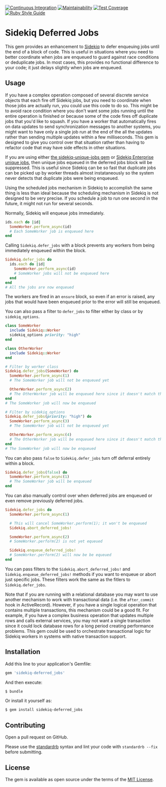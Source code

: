 [![Continuous Integration](https://github.com/bdurand/sidekiq-deferred_jobs/actions/workflows/continuous_integration.yml/badge.svg)](https://github.com/bdurand/sidekiq-deferred_jobs/actions/workflows/continuous_integration.yml)
[![Maintainability](https://api.codeclimate.com/v1/badges/3f5fb49ca1d03f698d5b/maintainability)](https://codeclimate.com/github/bdurand/sidekiq-deferred_jobs/maintainability)
[![Test Coverage](https://api.codeclimate.com/v1/badges/3f5fb49ca1d03f698d5b/test_coverage)](https://codeclimate.com/github/bdurand/sidekiq-deferred_jobs/test_coverage)
[![Ruby Style Guide](https://img.shields.io/badge/code_style-standard-brightgreen.svg)](https://github.com/testdouble/standard)

# Sidekiq Deferred Jobs

This gem provides an enhancement to [Sidekiq](https://github.com/mperham/sidekiq) to defer enqueuing jobs until the end of a block of code. This is useful in situations where you need to better coordinate when jobs are enqueued to guard against race conditions or deduplicate jobs. In most cases, this provides no functional difference to your code; it just delays slightly when jobs are enqueued.

## Usage

If you have a complex operation composed of several discrete service objects that each fire off Sidekiq jobs, but you need to coordinate when those jobs are actually run, you could use this code to do so. This might be to avoid race condition where you don't want some jobs running until the entire operation is finished or because some of the code fires off duplicate jobs that you'd like to squash. If you have a worker that automatically fires on data updates to send synchronization messages to another systems, you might want to have only a single job run at the end of the all the updates rather than sending multiple updates within a few milliseconds. This gem is designed to give you control over that situation rather than having to refactor code that may have side effects in other situations.

If you are using either [the sidekiq-unique-jobs gem](https://github.com/mhenrixon/sidekiq-unique-jobs) or [Sidekiq Enterprise unique jobs](https://github.com/mperham/sidekiq/wiki/Ent-Unique-Jobs), then unique jobs equeued in the deferred jobs block will be suppressed. This is useful since Sidekiq can be so fast that duplicate jobs can be picked up by worker threads almost instataneously so the system never detects that duplicate jobs were being enqueued.

Using the scheduled jobs mechanism in Sidekiq to accomplish the same thing is less than ideal because the scheduling mechanism in Sidekiq is not designed to be very precise. If you schedule a job to run one second in the future, it might not run for several seconds.

Normally, Sidekiq will enqueue jobs immediately.

```ruby
ids.each do |id|
  SomeWorker.perform_async(id)
  # Each SomeWorker job is enqueued here
end
```

Calling `Sidekiq.defer_jobs` with a block prevents any workers from being immediately enqueued within the block.

```ruby
Sidekiq.defer_jobs do
  ids.each do |id|
    SomeWorker.perform_async(id)
    # SomeWorker jobs will not be enqueued here
  end
end
# All the jobs are now enqueued
```

The workers are fired in an `ensure` block, so even if an error is raised, any jobs that would have been enqueued prior to the error will still be enqueued.

You can also pass a filter to `defer_jobs` to filter either by class or by `sidekiq_options`.

```ruby
class SomeWorker
  include Sidekiq::Worker
  sidekiq_options priority: "high"
end

class OtherWorker
  include Sidekiq::Worker
end

# Filter by worker class
Sidekiq.defer_jobs(SomeWorker) do
  SomeWorker.perform_async(1)
  # The SomeWorker job will not be enqueued yet

  OtherWorker.perform_async(2)
  # The OtherWorker job will be enqueued here since it doesn't match the filter
end
# The SomeWorker job will now be enqueued

# Filter by sidekiq_options
Sidekiq.defer_jobs(priority: "high") do
  SomeWorker.perform_async(3)
  # The SomeWorker job will not be enqueued yet

  OtherWorker.perform_async(4)
  # The OtherWorker job will be enqueued here since it doesn't match the filter
end
# The SomeWorker job will now be enqueued
```

You can also pass `false` to `Sidekiq.defer_jobs` turn off deferral entirely within a block.

```ruby
Sidekiq.defer_jobs(false) do
  SomeWorker.perform_async(1)
  # The SomeWorker job will be enqueued
end
```

You can also manually control over when deferred jobs are enqueued or even remove previously deferred jobs.

```ruby
Sidekiq.defer_jobs do
  SomeWorker.perform_async(1)

  # This will cancel SomeWorker.perform(1); it won't be enqueued
  Sidekiq.abort_deferred_jobs!

  SomeWorker.perform_async(2)
  # SomeWorker.perform(2) is not yet equeued

  Sidekiq.enqueue_deferred_jobs!
  # SomeWorker.perform(2) will now be be equeued
end
```

You can pass filters to the `Sidekiq.abort_deferred_jobs!` and `Sidekiq.enqueue_deferred_jobs!` methods if you want to enqueue or abort just specific jobs. These filters work the same as the fitlers to `Sidekiq.defer_jobs`.

Note that if you are running with a relational database you may want to use another mechanism to work with transactional data (i.e. the `after_commit` hook in ActiveRecord). However, if you have a single logical operation that contains multiple transactions, this mechanism could be a good fit. For example, if you have a complex business operation that updates multiple rows and calls external services, you may not want a single transaction since it could lock database rows for a long period creating performance problems. This gem could be used to orchestrate transactional logic for Sidekiq workers in systems with native transaction support.

## Installation

Add this line to your application's Gemfile:

```ruby
gem 'sidekiq-deferred_jobs'
```

And then execute:
```bash
$ bundle
```

Or install it yourself as:
```bash
$ gem install sidekiq-deferred_jobs
```

## Contributing

Open a pull request on GitHub.

Please use the [standardrb](https://github.com/testdouble/standard) syntax and lint your code with `standardrb --fix` before submitting.

## License

The gem is available as open source under the terms of the [MIT License](https://opensource.org/licenses/MIT).
